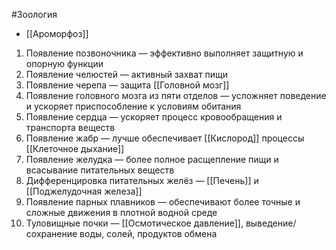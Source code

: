 #Зоология 
- [[Ароморфоз]]
1. Появление позвоночника — эффективно выполняет защитную и опорную функции 
2. Появление челюстей — активный захват пищи
3. Появление черепа — защита [[Головной мозг]]
4. Появление головного мозга из пяти отделов — усложняет поведение и ускоряет приспособление к условиям обитания 
5. Появление сердца — ускоряет процесс кровообращения и транспорта веществ 
6. Появление жабр — лучше обеспечивает [[Кислород]] процессы [[Клеточное дыхание]]
7. Появление желудка — более полное расщепление пищи и всасывание питательных веществ 
8. Дифференцировка питательных желёз — [[Печень]] и [[Поджелудочная железа]]
9. Появление парных плавников — обеспечивают более точные и сложные движения в плотной водной среде 
10. Туловищные почки — [[Осмотическое давление]], выведение/сохранение воды, солей, продуктов обмена 